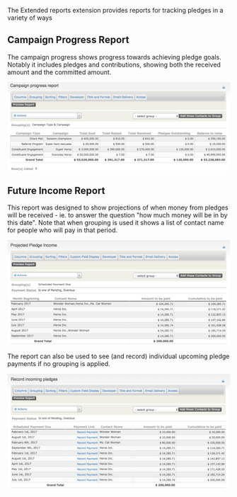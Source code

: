 The Extended reports extension provides reports for tracking pledges in a variety of ways

## Campaign Progress Report

The campaign progress shows progress towards achieving pledge goals. Notably it includes pledges and contributions, showing both the received amount and the committed amount.

![Alt](./images/PledgeReports/CampaignProgress-pledge-and-contribution.png "Future Income")


## Future Income Report

This report was designed to show projections of when money from pledges will be received - ie. to answer the question "how much money will be in by this date". Note that when grouping is used it shows a list of contact name for people who will pay in that period.


![Alt](./images/PledgeReports/FutureIncome-income-by-month.png "Future Income")

The report can also be used to see (and record) individual upcoming pledge payments if no grouping is applied.

![Alt](./images/PledgeReports/FutureIncome-record-payments.png "Record Payments")






